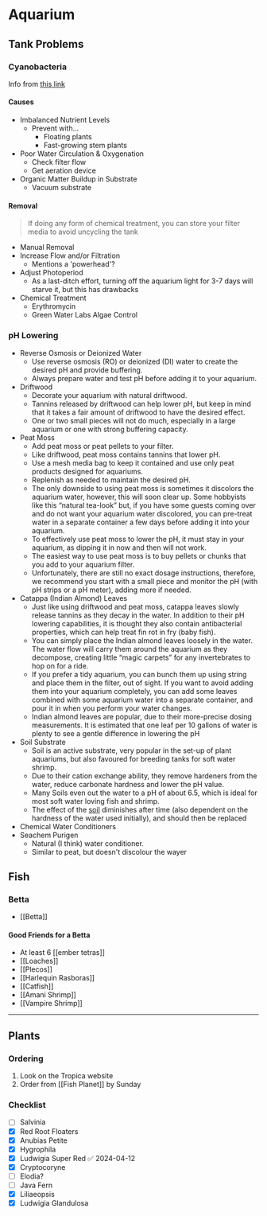 # Aquarium

## Tank Problems

### Cyanobacteria

Info from [this link](https://www.google.com/amp/s/buceplant.com/a/amp-1/blogs/aquascaping-guides-and-tips/how-to-get-rid-of-cyanobacteria-in-aquariums)

#### Causes

- Imbalanced Nutrient Levels
	- Prevent with...
		- Floating plants
		- Fast-growing stem plants
- Poor Water Circulation & Oxygenation
	- Check filter flow
	- Get aeration device
- Organic Matter Buildup in Substrate
	- Vacuum substrate

#### Removal

> If doing any form of chemical treatment, you can store your filter media to avoid uncycling the tank

- Manual Removal
- Increase Flow and/or Filtration
	- Mentions a 'powerhead'?
- Adjust Photoperiod
	- As a last-ditch effort, turning off the aquarium light for 3-7 days will starve it, but this has drawbacks
- Chemical Treatment
	- Erythromycin
	- Green Water Labs Algae Control

### pH Lowering

- Reverse Osmosis or Deionized Water
	- Use reverse osmosis (RO) or deionized (DI) water to create the desired pH and provide buffering.
	- Always prepare water and test pH before adding it to your aquarium.
- Driftwood
	- Decorate your aquarium with natural driftwood.
	- Tannins released by driftwood can help lower pH, but keep in mind that it takes a fair amount of driftwood to have the desired effect.
	- One or two small pieces will not do much, especially in a large aquarium or one with strong buffering capacity.
- Peat Moss
	- Add peat moss or peat pellets to your filter.
	- Like driftwood, peat moss contains tannins that lower pH.
	- Use a mesh media bag to keep it contained and use only peat products designed for aquariums.
	- Replenish as needed to maintain the desired pH.
	- The only downside to using peat moss is sometimes it discolors the aquarium water, however, this will soon clear up. Some hobbyists like this “natural tea-look” but, if you have some guests coming over and do not want your aquarium water discolored, you can pre-treat water in a separate container a few days before adding it into your aquarium.
	- To effectively use peat moss to lower the pH, it must stay in your aquarium, as dipping it in now and then will not work.
	- The easiest way to use peat moss is to buy pellets or chunks that you add to your aquarium filter.
	- Unfortunately, there are still no exact dosage instructions, therefore, we recommend you start with a small piece and monitor the pH (with pH strips or a pH meter), adding more if needed.
- Catappa (Indian Almond) Leaves
	- Just like using driftwood and peat moss, catappa leaves slowly release tannins as they decay in the water. In addition to their pH lowering capabilities, it is thought they also contain antibacterial properties, which can help treat fin rot in fry (baby fish). 
	- You can simply place the Indian almond leaves loosely in the water. The water flow will carry them around the aquarium as they decompose, creating little “magic carpets” for any invertebrates to hop on for a ride.
	- If you prefer a tidy aquarium, you can bunch them up using string and place them in the filter, out of sight. If you want to avoid adding them into your aquarium completely, you can add some leaves combined with some aquarium water into a separate container, and pour it in when you perform your water changes. 
	- Indian almond leaves are popular, due to their more-precise dosing measurements. It is estimated that one leaf per 10 gallons of water is plenty to see a gentle difference in lowering the pH
- Soil Substrate
	- Soil is an active substrate, very popular in the set-up of plant aquariums, but also favoured for breeding tanks for soft water shrimp.
	- Due to their cation exchange ability, they remove hardeners from the water, reduce carbonate hardness and lower the pH value.
	- Many Soils even out the water to a pH of about 6.5, which is ideal for most soft water loving fish and shrimp.
	- The effect of the [soil](https://www.aquasabi.com/aquascaping/substrate/soil/) diminishes after time (also dependent on the hardness of the water used initially), and should then be replaced
- Chemical Water Conditioners
- Seachem Purigen
	- Natural (I think) water conditioner.
	- Similar to peat, but doesn't discolour the wayer

## Fish

### Betta

- [[Betta]]

#### Good Friends for a Betta

- At least 6 [[ember tetras]]
- [[Loaches]]
- [[Plecos]]
- [[Harlequin Rasboras]]
- [[Catfish]]
- [[Amani Shrimp]]
- [[Vampire Shrimp]]

---

## Plants

### Ordering

1. Look on the Tropica website
2. Order from [[Fish Planet]] by Sunday

### Checklist

- [ ] Salvinia
- [x] Red Root Floaters
- [x] Anubias Petite
- [x] Hygrophila
- [x] Ludwigia Super Red ✅ 2024-04-12
- [x] Cryptocoryne
- [ ] Elodia?
- [ ] Java Fern
- [x] Liliaeopsis
- [x] Ludwigia Glandulosa
